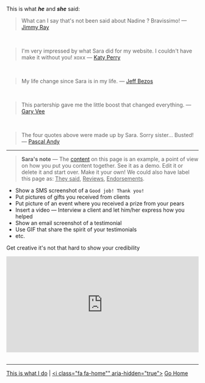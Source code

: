 This is what ***he*** and ***she*** said:

> What can I say that's not been said about Nadine ? Bravissimo! — [Jimmy Ray](https://www.youtube.com/watch?v=JqnO40AGRSc)

<br>

> I'm very impressed by what Sara did for my website. I couldn't have make it without you! xoxx — [Katy Perry](https://twitter.com/katyperry?ref_src=twsrc%5Egoogle%7Ctwcamp%5Eserp%7Ctwgr%5Eauthor)

<br>

> My life change since Sara is in my life. — [Jeff Bezos](https://www.linkedin.com/in/jeffrey-bezos-b2b351123)

<br>

> This partership gave me the little boost that changed everything. — [Gary Vee](https://www.facebook.com/gary/)

<br>

> The four quotes above were made up by Sara. Sorry sister... Busted! — [Pascal Andy](http://pascalandy.com/)

---

> **Sara's note** — The [content](https://github.com/firepress-org/themes-content) on this page is an example, a point of view on how you put you content together. See it as a demo. Edit it or delete it and start over. Make it your own! We could also have label this page as: <ins>They said</ins>, <ins>Reviews</ins>, <ins>Endorsements</ins>.

- Show a SMS screenshot of a `Good job! Thank you!`
- Put pictures of gifts you received from clients
- Put picture of an event where you received a prize from your pears
- Insert a video — Interview a client and let him/her express how you helped
- Show an email screenshot of a testimonial
- Use GIF that share the spirit of your testimonials
- etc.

Get creative it's not that hard to show your credibility 

<div><div style="left: 0px; width: 100%; height: 0px; position: relative; padding-bottom: 49.8853%;"><iframe src="https://giphy.com/embed/wrzf9P70YWLJK/twitter/iframe" frameborder="0" allowfullscreen="true" webkitallowfullscreen="true" mozallowfullscreen="true" style="top: 0px; left: 0px; width: 100%; height: 100%; position: absolute;"></iframe></div></div><br>

---

[<i class="fa fa-chevron-circle-left" aria-hidden="true"></i>](/this-is-what-i-do/) [This is what I do](/this-is-what-i-do/) | [<i class="fa fa-home"" aria-hidden="true"></i>](/) [Go Home](/)<br><br>